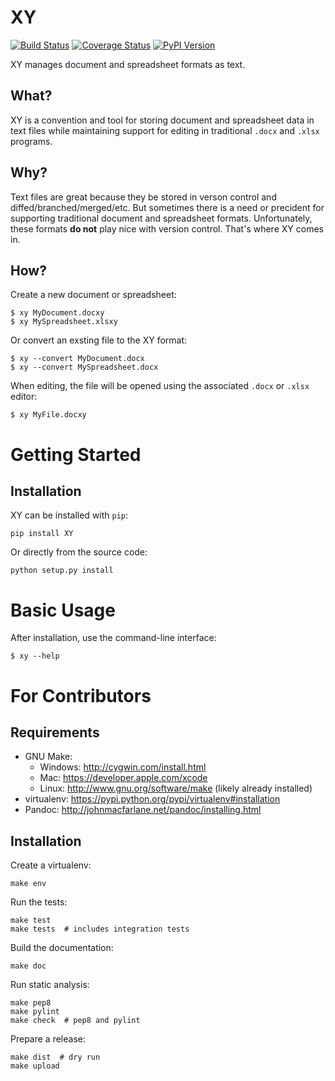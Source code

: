 XY
==

[![Build Status](https://travis-ci.org/jacebrowning/xy.png?branch=master)](https://travis-ci.org/jacebrowning/xy)
[![Coverage Status](https://coveralls.io/repos/jacebrowning/xy/badge.png?branch=master)](https://coveralls.io/r/jacebrowning/xy?branch=master)
[![PyPI Version](https://badge.fury.io/py/XY.png)](http://badge.fury.io/py/XY)

XY manages document and spreadsheet formats as text.


What?
-----

XY is a convention and tool for storing document and spreadsheet data in text files while maintaining support for editing in traditional `.docx` and `.xlsx` programs.


Why?
----

Text files are great because they be stored in verson control and diffed/branched/merged/etc. But sometimes there is a need or precident for supporting traditional document and spreadsheet formats. Unfortunately, these formats **do not** play nice with version control. That's where XY comes in.


How?
----

Create a new document or spreadsheet:

    $ xy MyDocument.docxy
    $ xy MySpreadsheet.xlsxy
    
Or convert an exsting file to the XY format:

    $ xy --convert MyDocument.docx
    $ xy --convert MySpreadsheet.docx

When editing, the file will be opened using the associated `.docx` or `.xlsx` editor:

    $ xy MyFile.docxy



Getting Started
===============
Installation
------------

XY can be installed with ``pip``:

    pip install XY

Or directly from the source code:

    python setup.py install



Basic Usage
===========

After installation, use the command-line interface:

    $ xy --help



For Contributors
================

Requirements
------------

* GNU Make:
    * Windows: http://cygwin.com/install.html
    * Mac: https://developer.apple.com/xcode
    * Linux: http://www.gnu.org/software/make (likely already installed)
* virtualenv: https://pypi.python.org/pypi/virtualenv#installation
* Pandoc: http://johnmacfarlane.net/pandoc/installing.html


Installation
------------

Create a virtualenv:

    make env

Run the tests:

    make test
    make tests  # includes integration tests

Build the documentation:

    make doc

Run static analysis:

    make pep8
    make pylint
    make check  # pep8 and pylint

Prepare a release:

    make dist  # dry run
    make upload
